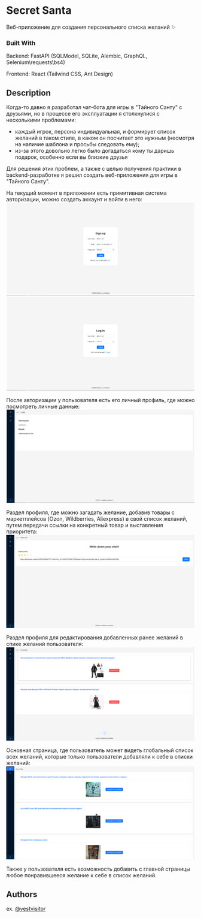 # Secret Santa

Веб-приложение для создания персонального списка желаний ✨

### Built With

Backend: FastAPI (SQLModel, SQLite, Alembic, GraphQL, Selenium\requests\bs4)

Frontend: React (Tailwind CSS, Ant Design)

## Description

Когда-то давно я разработал чат-бота для игры в "Тайного Санту" с друзьями, но в процессе его эксплуатации я столкнулися с несколькими проблемами:
- каждый игрок, персона индивидуальная, и формирует список желаний в таком стиле, в каком он посчитает это нужным (несмотря на наличие шаблона и просьбы следовать ему);
- из-за этого довольно легко было догадаться кому ты даришь подарок, особенно если вы близкие друзья

Для решения этих проблем, а также с целью получения практики в backend-разработке я решил создать веб-приложения для игры в "Тайного Санту".

На текущий момент в приложении есть примитивная система авторизации, можно создать аккаунт и войти в него:
![alt Text](/assets/images/signup.png) ![alt Text](/assets/images/login.png)

После авторизации у пользователя есть его личный профиль, где можно посмотреть личные данные:
![alt Text](/assets/images/profile.png)

Раздел профиля, где можно загадать желание, добавив товары с маркетплейсов (Ozon, Wildberries, Aliexpress) в свой список желаний, путем передачи ссылки на конкретный товар и выставления приоритета:
![alt Text](/assets/images/make_wish.png)

Раздел профиля для редактирования добавленных ранее желаний в спике желаний пользователя:
![alt Text](/assets/images/wishlist.png)

Основная страница, где пользователь может видеть глобальный список всех желаний, которые только пользователи добавляли к себе в списки желаний:
![alt Text](/assets/images/mainpage.png)

Также у пользователя есть возможность добавить с главной страницы любое понравившееся желание к себе в список желаний.

## Authors

ex. [@vestvisitor](https://t.me/vestvisitor)
